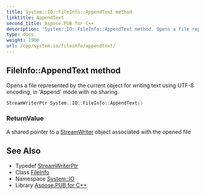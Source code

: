 ```yaml
---
title: System::IO::FileInfo::AppendText method
linktitle: AppendText
second_title: Aspose.PUB for C++
description: 'System::IO::FileInfo::AppendText method. Opens a file represented by the current object for writing text using UTF-8 encoding, in ''Append'' mode with no sharing in C++.'
type: docs
weight: 1900
url: /cpp/system.io/fileinfo/appendtext/
---
```

## FileInfo::AppendText method


Opens a file represented by the current object for writing text using UTF-8 encoding, in 'Append' mode with no sharing.

```cpp
StreamWriterPtr System::IO::FileInfo::AppendText()
```


### ReturnValue

A shared pointer to a [StreamWriter](../../streamwriter/) object associated with the opened file

## See Also

* Typedef [StreamWriterPtr](../../../system/streamwriterptr/)
* Class [FileInfo](../)
* Namespace [System::IO](../../)
* Library [Aspose.PUB for C++](../../../)
